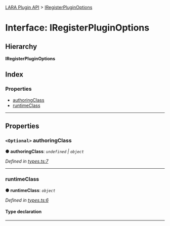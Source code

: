 [LARA Plugin API](../README.md) > [IRegisterPluginOptions](../interfaces/iregisterpluginoptions.md)

# Interface: IRegisterPluginOptions

## Hierarchy

**IRegisterPluginOptions**

## Index

### Properties

* [authoringClass](iregisterpluginoptions.md#authoringclass)
* [runtimeClass](iregisterpluginoptions.md#runtimeclass)

---

## Properties

<a id="authoringclass"></a>

### `<Optional>` authoringClass

**● authoringClass**: *`undefined` \| `object`*

*Defined in [types.ts:7](../../../lara-typescript/src/plugin-api/types.ts#L7)*

___
<a id="runtimeclass"></a>

###  runtimeClass

**● runtimeClass**: *`object`*

*Defined in [types.ts:6](../../../lara-typescript/src/plugin-api/types.ts#L6)*

#### Type declaration

___

